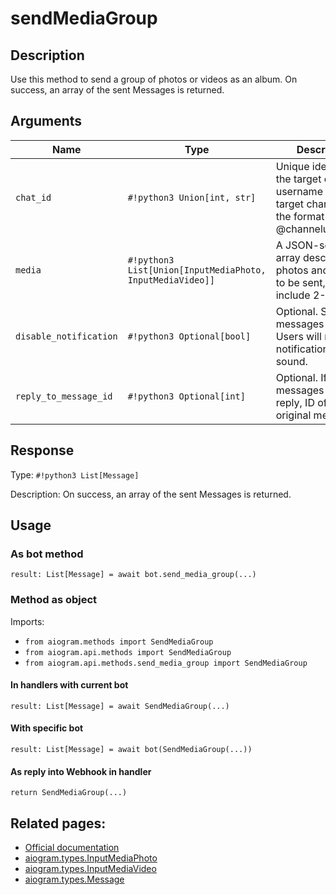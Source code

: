 # sendMediaGroup

## Description

Use this method to send a group of photos or videos as an album. On success, an array of the sent Messages is returned.


## Arguments

| Name | Type | Description |
| - | - | - |
| `chat_id` | `#!python3 Union[int, str]` | Unique identifier for the target chat or username of the target channel (in the format @channelusername) |
| `media` | `#!python3 List[Union[InputMediaPhoto, InputMediaVideo]]` | A JSON-serialized array describing photos and videos to be sent, must include 2-10 items |
| `disable_notification` | `#!python3 Optional[bool]` | Optional. Sends the messages silently. Users will receive a notification with no sound. |
| `reply_to_message_id` | `#!python3 Optional[int]` | Optional. If the messages are a reply, ID of the original message |



## Response

Type: `#!python3 List[Message]`

Description: On success, an array of the sent Messages is returned.


## Usage

### As bot method

```python3
result: List[Message] = await bot.send_media_group(...)
```

### Method as object

Imports:

- `from aiogram.methods import SendMediaGroup`
- `from aiogram.api.methods import SendMediaGroup`
- `from aiogram.api.methods.send_media_group import SendMediaGroup`

#### In handlers with current bot
```python3
result: List[Message] = await SendMediaGroup(...)
```

#### With specific bot
```python3
result: List[Message] = await bot(SendMediaGroup(...))
```
#### As reply into Webhook in handler
```python3
return SendMediaGroup(...)
```


## Related pages:

- [Official documentation](https://core.telegram.org/bots/api#sendmediagroup)
- [aiogram.types.InputMediaPhoto](../types/input_media_photo.md)
- [aiogram.types.InputMediaVideo](../types/input_media_video.md)
- [aiogram.types.Message](../types/message.md)
